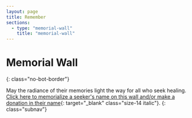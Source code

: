 ```yaml
---
layout: page
title: Remember
sections:
  - type: "memorial-wall"
    title: "memorial-wall"
---
```


# Memorial Wall
{: class="no-bot-border"}

May the radiance of their memories light the way for all who seek healing.
<br>
[Click here to memorialize a seeker's name on this wall and/or make a donation in their name](https://seekhealing.kindful.com/){: target="_blank" class="size-14 italic"}.
{: class="subnav"}

